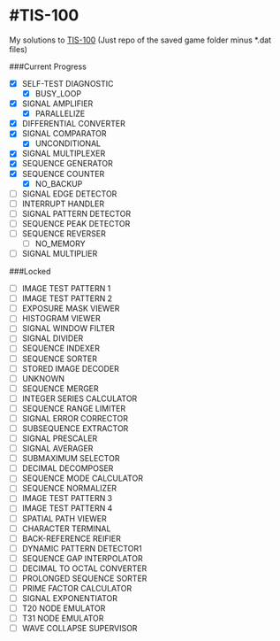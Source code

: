 #TIS-100
=======

My solutions to <a href="https://en.wikipedia.org/wiki/TIS-100">TIS-100</a>
(Just repo of the saved game folder minus *.dat files)

###Current Progress
- [x] SELF-TEST DIAGNOSTIC
	- [x] BUSY_LOOP
- [x] SIGNAL AMPLIFIER
	- [x] PARALLELIZE
- [x] DIFFERENTIAL CONVERTER
- [x] SIGNAL COMPARATOR
	- [x] UNCONDITIONAL
- [x] SIGNAL MULTIPLEXER
- [x] SEQUENCE GENERATOR
- [x] SEQUENCE COUNTER
	- [x] NO_BACKUP
- [ ] SIGNAL EDGE DETECTOR
- [ ] INTERRUPT HANDLER
- [ ] SIGNAL PATTERN DETECTOR
- [ ] SEQUENCE PEAK DETECTOR
- [ ] SEQUENCE REVERSER
	- [ ] NO_MEMORY
- [ ] SIGNAL MULTIPLIER

###Locked
- [ ] IMAGE TEST PATTERN 1
- [ ] IMAGE TEST PATTERN 2
- [ ] EXPOSURE MASK VIEWER
- [ ] HISTOGRAM VIEWER
- [ ] SIGNAL WINDOW FILTER
- [ ] SIGNAL DIVIDER
- [ ] SEQUENCE INDEXER
- [ ] SEQUENCE SORTER
- [ ] STORED IMAGE DECODER
- [ ] UNKNOWN	
- [ ] SEQUENCE MERGER
- [ ] INTEGER SERIES CALCULATOR
- [ ] SEQUENCE RANGE LIMITER
- [ ] SIGNAL ERROR CORRECTOR
- [ ] SUBSEQUENCE EXTRACTOR
- [ ] SIGNAL PRESCALER
- [ ] SIGNAL AVERAGER
- [ ] SUBMAXIMUM SELECTOR
- [ ] DECIMAL DECOMPOSER
- [ ] SEQUENCE MODE CALCULATOR
- [ ] SEQUENCE NORMALIZER
- [ ] IMAGE TEST PATTERN 3
- [ ] IMAGE TEST PATTERN 4
- [ ] SPATIAL PATH VIEWER
- [ ] CHARACTER TERMINAL
- [ ] BACK-REFERENCE REIFIER
- [ ] DYNAMIC PATTERN DETECTOR1
- [ ] SEQUENCE GAP INTERPOLATOR
- [ ] DECIMAL TO OCTAL CONVERTER
- [ ] PROLONGED SEQUENCE SORTER
- [ ] PRIME FACTOR CALCULATOR
- [ ] SIGNAL EXPONENTIATOR
- [ ] T20 NODE EMULATOR
- [ ] T31 NODE EMULATOR
- [ ] WAVE COLLAPSE SUPERVISOR
